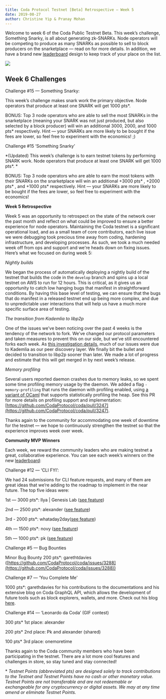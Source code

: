 ```yaml
---
title: Coda Protocol Testnet [Beta] Retrospective — Week 5
date: 2019-08-27
author: Christine Yip & Pranay Mohan
---
```


Welcome to week 6 of the Coda Public Testnet Beta. This week’s challenge, Something Snarky, is all about generating zk-SNARKs. Node operators will be competing to produce as many SNARKs as possible to sell to block producers on the snarketplace — read on for more details. In addition, we have a brand new [leaderboard](https://codaprotocol.com/testnet.html) design to keep track of your place on the list.

![](https://miro.medium.com/max/3520/1*oe8TP8e3kBp2jFkYowCiKw.jpeg)

## Week 6 Challenges

Challenge #15 — Something Snarky:

This week’s challenge makes snark work the primary objective. Node operators that produce at least one SNARK will get 1000 pts\*.

BONUS: Top 3 node operators who are able to sell the most SNARKs in the snarketplace (meaning your SNARK was not just produced, but also selected by a block producer) will win an additional 3000, 2000, and 1000 pts\* respectively. Hint — your SNARKs are more likely to be bought if the fees are lower, so feel free to experiment with the economics! ;)

Challenge #15 ‘Something Snarky’

*(Updated) This week’s challenge is to earn testnet tokens by performing SNARK work. Node operators that produce at least one SNARK will get 1000 pts\*. *

BONUS: Top 3 node operators who are able to earn the most tokens with their SNARKs on the snarketplace will win an additional +3000 pts\* , +2000 pts\* , and +1000 pts\* respectively. Hint — your SNARKs are more likely to be bought if the fees are lower, so feel free to experiment with the economics!

**Week 5 Retrospective**

Week 5 was an opportunity to retrospect on the state of the network over the past month and reflect on what could be improved to ensure a better experience for node operators. Maintaining the Coda testnet is a significant operational load, and as a small team of core contributors, each live issue we were debugging took precious time away from coding, hardening infrastructure, and developing processes. As such, we took a much needed week off from ops and support and we're heads down on fixing issues. Here’s what we focused on during week 5:

*Nightly builds*

We began the process of automatically deploying a nightly build of the testnet that builds the code in the `develop` branch and spins up a local testnet on AWS to run for 12 hours. This is critical, as it gives us an opportunity to catch low hanging bugs that manifest in straightforward conditions. By having this base level of testing, we can ensure that the bugs that do manifest in a released testnet end up being more complex, and due to unpredictable user interactions that will help us have a much more specific surface area of testing.

*The transition from Kademlia to libp2p*

One of the issues we’ve been noticing over the past 4 weeks is the tendency of the network to fork. We’ve changed our protocol parameters and taken measures to prevent this on our side, but we’ve still encountered forks each week. As [this investigation details](https://forums.codaprotocol.com/t/8-17-medium-rare-fork-investigation/113), much of our issues were due to Kademlia as our peer discovery layer. We finally bit the bullet and decided to transition to libp2p sooner than later. We made a lot of progress and estimate that this will get merged in by next week’s release.

*Memory profiling*

Several users reported daemon crashes due to memory leaks, so we spent some time profiling memory usage by the daemon. We added a flag `-memory-profiling` that runs the daemon with profiling enabled, using [a variant of OCaml](https://github.com/jhjourdan/ocaml/tree/memprof) that supports statistically profiling the heap. See this PR for more details on profiling support and implementation: [https://github.com/CodaProtocol/coda/pull/3247](https://github.com/CodaProtocol/coda/pull/3247).

Thanks again to the community for accommodating one week of downtime for the testnet — we hope to continuously strengthen the testnet so that the experience improves week over week.

**Community MVP Winners**

Each week, we reward the community leaders who are making testnet a great, collaborative experience. You can see each week’s winners on the new [leaderboard](https://codaprotocol.com/testnet.html):

Challenge #12 — ‘CLI FYI’:

We had 24 submissions for CLI feature requests, and many of them are great ideas that we’re adding to the roadmap to implement in the near future. The top five ideas were:

1st — 3000 pts\*: Ilya | Genesis Lab ([see feature](https://forums.codaprotocol.com/t/cli-feature-ability-to-set-detailed-information-about-node-operator-team/123))

2nd — 2500 pts\*: alexander ([see feature](https://forums.codaprotocol.com/t/cli-feature-e-mail-notifications/119))

3rd - 2000 pts\*: whataday2day([see feature](https://forums.codaprotocol.com/t/cli-feature-the-number-of-blocks-produced-in-client-status/124))

4th — 1500 pts\*: novy ([see feature](https://forums.codaprotocol.com/t/cli-feature-auto-upgrade/121))

5th — 1000 pts\*: pk ([see feature](https://forums.codaprotocol.com/t/coda-node-startup-script/145))

Challenge #5 — Bug Bounties

Minor Bug Bounty 200 pts\*: garethtdavies ([https://github.com/CodaProtocol/coda/issues/3288](https://github.com/CodaProtocol/coda/issues/3288))

Challenge #7 — ‘You Complete Me’

1000 pts\*: garethdavies for his contributions to the documentations and his extensive blog on Coda GraphQL API, which allows the development of future tools such as block explorers, wallets, and more. Check out his blog [here](https://garethtdavies.com/crypto/first-steps-with-coda-graphql-api.html).

Challenge #14 — ‘Leonardo da Coda’ (GIF contest)

300 pts\* 1st place: alexander

200 pts\* 2nd place: Pk and alexander (shared)

100 pts\* 3rd place: onemoretime

Thanks again to the Coda community members who have been participating in the testnet. There are a lot more cool features and challenges in store, so stay tuned and stay connected!

\* *Testnet Points (abbreviated pts) are designed solely to track contributions to the Testnet and Testnet Points have no cash or other monetary value. Testnet Points are not transferable and are not redeemable or exchangeable for any cryptocurrency or digital assets. We may at any time amend or eliminate Testnet Points.*
